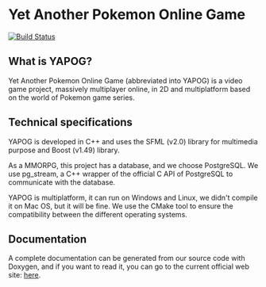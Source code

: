 Yet Another Pokemon Online Game
===============================

[![Build Status](https://secure.travis-ci.org/Noxalus/YAPOG.png?branch=battle-system)](http://travis-ci.org/Noxalus/YAPOG)

What is YAPOG?
--------------

Yet Another Pokemon Online Game (abbreviated into YAPOG)
is a video game project, massively multiplayer online,
in 2D and multiplatform based on the world of Pokemon game series.

Technical specifications
------------------------

YAPOG is developed in C++ and uses the SFML (v2.0) library for multimedia purpose and Boost (v1.49)
library.

As a MMORPG, this project has a database, and we choose PostgreSQL. We use pg_stream, a C++ wrapper of
the official C API of PostgreSQL to communicate with the database.

YAPOG is multiplatform, it can run on Windows and Linux,
we didn't compile it on Mac OS, but it will be fine.
We use the CMake tool to ensure the compatibility
between the different operating systems.

Documentation
-------------

A complete documentation can be generated from our source code with Doxygen, and if you want to read it,
you can go to the current official web site: [here][1].

[1]: http://yapog.free.fr/doc/index.html
